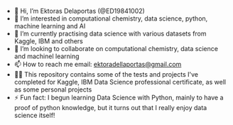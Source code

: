 - 👋 Hi, I’m Ektoras Delaportas  (@ED19841002)
- 👀 I’m interested in computational chemistry, data science, python, machine learning and AI
- 🌱 I’m currently practising data science with various datasets from Kaggle, IBM and others
- 💞️ I’m looking to collaborate on computational chemistry, data science and machinel learning
- 📫 How to reach me email: ektoradellaportas@gmail.com
- 👨‍💻 This repository contains some of the tests and projects I've completed for Kaggle, IBM Data Science professional certificate, as well as some personal projects
- ⚡ Fun fact: I begun learning Data Science with Python, mainly to have a proof of python knowledge, but it turns out that I really enjoy data science itself!

<!---
ED19841002/ED19841002 is a ✨ special ✨ repository because its `README.md` (this file) appears on your GitHub profile.
You can click the Preview link to take a look at your changes.
--->
